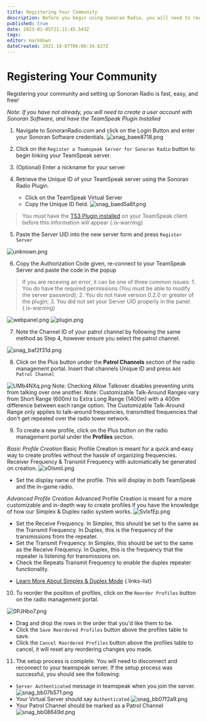 ```yaml
---
title: Registering Your Community
description: Before you begin using Sonoran Radio, you will need to register a community. Sonoran Radio uses your Sonoran Software account.
published: true
date: 2023-01-05T21:11:45.543Z
tags: 
editor: markdown
dateCreated: 2021-10-07T06:06:34.627Z
---
```


# Registering Your Community
Registering your community and setting up Sonoran Radio is fast, easy, and free!

*Note: If you have not already, you will need to create a user account with Sonoran Software, and have the TeamSpeak Plugin Installed*

1. Navigate to SonoranRadio.com and click on the Login Button and enter your Sonoran Software credentials.
![snag_baee8718.png](/snag_baee8718.png)

2. Click on the `Register a Teamspeak Server for Sonoran Radio` button to begin linking your TeamSpeak server.

3. (Optional) Enter a nickname for your server

4. Retrieve the Unique ID of your TeamSpeak server using the Sonoran Radio Plugin.
	* Click on the TeamSpeak Virtual Server
  	* Copy the Unique ID field.
    ![snag_baed5a6f.png](/snag_baed5a6f.png)
> You must have the [TS3 Plugin installed](/tutorials/install-plugin) on your TeamSpeak client before this information will appear
{.is-warning}

    
5. Paste the Server UID into the new server form and press `Register Server`

![unknown.png](https://i.imgur.com/eOTfAkY.png)

6. Copy the Authorization Code given, re-connect to your TeamSpeak Server and paste the code in the popup

> If you are receving an error, it can be one of three common issues: 1. You do have the required permissions (You must be able to modify the server password); 2. You do not have version 0.2.0 or greater of the plugin; 3. You did not set your Server UID properly in the panel.
{.is-warning}

![webpanel.png](https://i.imgur.com/sylq41i.png)
![plugin.png](https://i.imgur.com/yy0PxZy.png)

7. Note the Channel ID of your patrol channel by following the same method as Step 4, however ensure you select the patrol channel.

![snag_baf2f31d.png](https://i.imgur.com/n7nhAsx.png)

8. Click on the Plus button under the **Patrol Channels** section of the radio management portal. Insert that channels Unique ID and press `Add Patrol Channel`

![UMb4NXq.png](https://i.imgur.com/F5n2Vz7.png)
Note: Checking Allow Talkover disables preventing units from talking over one another.
Note: Customizable Talk-Around Ranges vary from Short Range (600m) to Extra Long Range (1400m) with a 400m difference between each range option. The Customizable Talk-Around Range only applies to talk-around frequencies, transmitted frequencies that don't get repeated over the radio tower network.

9. To create a new profile, click on the Plus button on the radio management portal under the **Profiles** section.

*Basic Profile Creation*
Basic Profile Creation is meant for a quick and easy way to create profiles without the hassle of organizing frequencies. Receiver Frequency & Transmit Frequency with automatically be generated on creation.
 ![sOlsmli.png](https://i.imgur.com/sOlsmli.png)
 * Set the display name of the profile. This will display in both TeamSpeak and the in-game radio.
 
 *Advanced Profile Creation*
 Advanced Profile Creation is meant for a more customizable and in-depth way to create profiles if you have the knowledge of how our Simplex & Duplex radio system works.
 ![SvlxfEp.png](https://i.imgur.com/SvlxfEp.png)
 * Set the Receive Frequency. In Simplex, this should be set to the same as the Transmit Frequency. In Duplex, this is the frequency of the transmissions from the repeater.
 * Set the Transmit Frequency. In Simplex, this should be set to the same as the Receive Frequency. In Duplex, this is the frequency that the repeater is listening for transmissions on.
 * Check the Repeats Transmit Frequency to enable the duplex repeater functionality.
- [Learn More About Simplex & Duplex Mode](/tutorials/core-concepts)
{.links-list}

10. To reorder the position of profiles, click on the `Reorder Profiles` button on the radio management portal.

![0PJHbo7.png](https://i.imgur.com/0PJHbo7.png)
* Drag and drop the rows in the order that you'd like them to be.
* Click the `Save Reordered Profiles` button above the profiles table to save.
* Click the `Cancel Reordered Profiles` button above the profiles table to cancel, it will reset any reordering changes you made.

11. The setup process is complete. You will need to disconnect and reconnect to your teamspeak server. If the setup process was successful, you should see the following:

 * `Server Authenticated` message in teamspeak when you join the server.
 ![snag_bb07b571.png](/snag_bb07b571.png)
 * Your Virtual Server should say `Authenticated`
 ![snag_bb07f2a9.png](/snag_bb07f2a9.png)
 * Your Patrol Channel should be marked as a Patrol Channel
 ![snag_bb08649d.png](/snag_bb08649d.png)